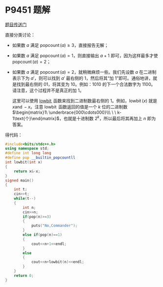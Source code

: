 # P9451 题解

[题目传送门](https://www.luogu.com.cn/problem/P9451)

直接分类讨论：

- 如果数 $a$ 满足 $\operatorname{popcount}(a)\ge3$，直接报告无解；

- 如果数 $a$ 满足 $\operatorname{popcount}(a)=1$，则直接输出 $a+1$ 即可，因为这样最多才使 $\operatorname{popcount}(a)=2$；

- 如果数 $a$ 满足 $\operatorname{popcount}(a)=2$，就稍微麻烦一些。我们先设数 $a$ 在二进制表示下为 $a'$，则可以找到 $a'$ 最右侧的 $1$，然后将其“加 $1$”即可。通俗地讲，就是找到最右侧的 $01$，将其变为 $10$。例如：$1010$ 的下一个合法数字为 $1100$。请注意，这个过程并不是真正的加 $1$。
   
   这里可以使用 [$\operatorname{lowbit}$](https://oiwiki.com/ds/fenwick/#%E7%AE%A1%E8%BE%96%E5%8C%BA%E9%97%B4) 函数来找到二进制数最右侧的 $1$。例如，$\operatorname{lowbit}(x)$ 就是 $x\operatorname{and}-x$。注意 $\operatorname{lowbit}$ 函数返回的值是一个 $k$ 位的二进制数 $\begin{matrix}1\ \underbrace{000\cdots000}\\\ \ \ k-1\text{个}\end{matrix}$，也就是十进制数 $2^k$，所以最后将其再加上 $n$ 即为答案。
   
得代码：

```cpp
#include<bits/stdc++.h>
using namespace std;
#define int long long
#define pop __builtin_popcountll
int lowbit(int x)
{
	return x&-x;
}
signed main()
{
	int t;
    cin>>t;
    while(t--)
	{
		int n;
    	cin>>n;
    	if(pop(n)>=3)
    	{
    		puts("No,Commander");
		}
    	else if(pop(n)==1)
    	{
    		cout<<n+1<<endl;
		}
    	else
		{
    		cout<<n+lowbit(n)<<endl;
		}
	}
	return 0;
}
```